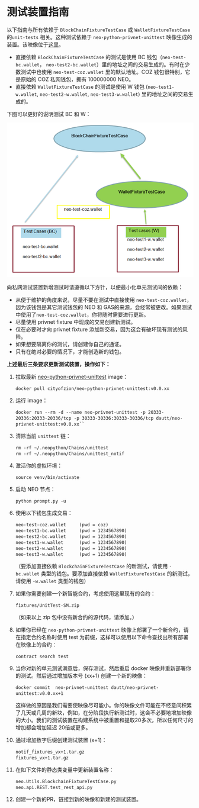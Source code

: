 # 测试装置指南

以下指南与所有依赖于 `BlockChainFixtureTestCase` 或 `WalletFixtureTestCase` 的`unit-tests` 相关。这种测试依赖于 `neo-python-privnet-unittest` 映像生成的装置。该映像位于[这里](https://hub.docker.com/r/cityofzion/neo-python-privnet-unittest/tags/)。

- 直接依赖  `BlockChainFixtureTestCase` 的测试是使用 BC 钱包（`neo-test-bc.wallet`， `neo-test2-bc.wallet`）里的地址之间的交易生成的。有时在少数测试中也使用 `neo-test-coz.wallet` 里的默认地址。COZ 钱包很特别，它是原始的 COZ 私网钱包，拥有 100000000 NEO。
- 直接依赖  `WalletFixtureTestCase` 的测试是使用 W 钱包  (`neo-test1-w.wallet`, `neo-test2-w.wallet`, `neo-test3-w.wallet`) 里的地址之间的交易生成的。

 下图可以更好的说明测试 BC 和 W：

 ![](../assets/fixture-tests.png)

向私网测试装置新增测试时请遵循以下方针，以便最小化单元测试间的依赖：

- 从便于维护的角度来说，尽量不要在测试中直接使用 `neo-test-coz.wallet`，因为该钱包是其它测试钱包的 NEO 和 GAS的来源，会经常被更改。如果测试中使用了`neo-test-coz.wallet`，你将随时需要进行更新。
- 尽量使用 privnet fixture 中现成的交易创建新测试。
- 仅在必要时才向 privnet fixture 添加新交易，因为这会有破坏现有测试的风险。
- 如果想要隔离你的测试，请创建你自己的通证。
- 只有在绝对必要的情况下，才能创造新的钱包。

**上述最后三条要求更新测试装置，操作如下：** 

1. 拉取最新 [neo-python-privnet-unittest](https://hub.docker.com/r/cityofzion/neo-python-privnet-unittest/tags/) image：

   ```
   docker pull cityofzion/neo-python-privnet-unittest:v0.0.xx
   ```

2. 运行 image：

   ```
   docker run --rm -d --name neo-privnet-unittest -p 20333-20336:20333-20336/tcp -p 30333-30336:30333-30336/tcp dautt/neo-privnet-unittest:v0.0.xx``
   ```

3. 清除当前 `unittest` 链：

   ```
   rm -rf ~/.neopython/Chains/unittest
   rm -rf ~/.neopython/Chains/unittest_notif
   ```

4. 激活你的虚拟环境：

   ```
   source venv/bin/activate
   ```

5. 启动 NEO 节点：

   ```
   python prompt.py -u
   ```

6. 使用以下钱包生成交易：

   ```
   neo-test-coz.wallet     (pwd = coz)
   neo-test1-bc.wallet     (pwd = 1234567890)
   neo-test2-bc.wallet     (pwd = 1234567890)
   neo-test1-w.wallet      (pwd = 1234567890)
   neo-test2-w.wallet      (pwd = 1234567890)
   neo-test3-w.wallet      (pwd = 1234567890)
   ```

   （要添加直接依赖 `BlockchainFixtureTestCase` 的新测试，请使用 `-bc.wallet` 类型的钱包。要添加直接依赖 `WalletFixtureTestCase` 的新测试，请使用 `-w.wallet` 类型的钱包）

7. 如果你需要创建一个新智能合约，考虑使用这里现有的合约：

   ```
   fixtures/UnitTest-SM.zip
   ```

   （如果以上 zip 包中没有新合约的源代码，请添加。）

8. 如果你已经在 `neo-python-privnet-unittest` 映像上部署了一个新合约，请在指定合约名称时使用 test 为前缀，这样可以使用以下命令查找出所有部署在映像上的合约：

   ```
   contract search test
   ```

9. 当你对新的单元测试满意后，保存测试，然后重启 docker 映像并重新部署你的测试。然后通过增加版本号 (xx+1) 创建一个新的映像：

   ```
   docker commit  neo-privnet-unittest dautt/neo-privnet-unittest:v0.0.xx+1
   ```

   这样做的原因是我们需要使映像尽可能小。你的映像文件可能在不经意间积累了几天或几周的新块，例如，在分阶段执行新测试时，这会不必要地增加映像的大小。我们的测试装置在构建系统中被重置和提取20多次，所以任何尺寸的增加都会增加延迟 20倍或更多。

10. 通过增加数字后缀创建测试装置 (x+1)：

    ```
    notif_fixtures_vx+1.tar.gz
    fixtures_vx+1.tar.gz
    ```

11. 在如下文件的静态类变量中更新装置名称：

    ```
    neo.Utils.BlockchainFixtureTestCase.py
    neo.api.REST.test_rest_api.py
    ```

12. 创建一个新的PR，链接到新的映像和新建的测试装置。
